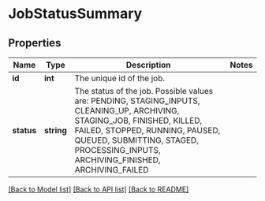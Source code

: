 # JobStatusSummary

## Properties
Name | Type | Description | Notes
------------ | ------------- | ------------- | -------------
**id** | **int** | The unique id of the job. | 
**status** | **string** | The status of the job. Possible values are: PENDING, STAGING_INPUTS, CLEANING_UP, ARCHIVING, STAGING_JOB, FINISHED, KILLED, FAILED, STOPPED, RUNNING, PAUSED, QUEUED, SUBMITTING, STAGED, PROCESSING_INPUTS, ARCHIVING_FINISHED, ARCHIVING_FAILED | 

[[Back to Model list]](../README.md#documentation-for-models) [[Back to API list]](../README.md#documentation-for-api-endpoints) [[Back to README]](../README.md)


